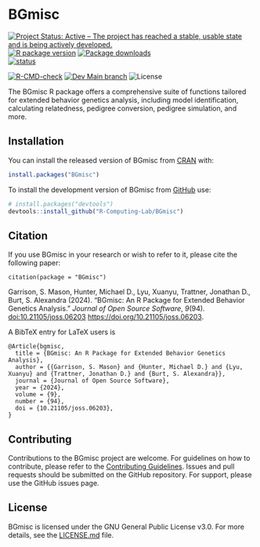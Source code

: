 
<!-- README.md is generated from README.Rmd. Please edit that file -->

# BGmisc

<!-- badges: start -->

[![Project Status: Active – The project has reached a stable, usable
state and is being actively
developed.](https://www.repostatus.org/badges/latest/active.svg)](https://www.repostatus.org/#active)
[![R package
version](https://www.r-pkg.org/badges/version/BGmisc)](https://cran.r-project.org/package=BGmisc)
[![Package
downloads](https://cranlogs.r-pkg.org/badges/grand-total/BGmisc)](https://cran.r-project.org/package=BGmisc)</br>
[![status](https://joss.theoj.org/papers/ee3a025be4f61584f977a7657d936187/status.svg)](https://joss.theoj.org/papers/ee3a025be4f61584f977a7657d936187)

[![R-CMD-check](https://github.com/R-Computing-Lab/BGmisc/actions/workflows/R-CMD-check.yaml/badge.svg)](https://github.com/R-Computing-Lab/BGmisc/actions/workflows/R-CMD-check.yaml)
[![Dev Main
branch](https://github.com/R-Computing-Lab/BGmisc/actions/workflows/R-CMD-dev_maincheck.yaml/badge.svg)](https://github.com/R-Computing-Lab/BGmisc/actions/workflows/R-CMD-dev_maincheck.yaml)
![License](https://img.shields.io/badge/License-GPL_v3-blue.svg)
<!-- badges: end -->

The BGmisc R package offers a comprehensive suite of functions tailored
for extended behavior genetics analysis, including model identification,
calculating relatedness, pedigree conversion, pedigree simulation, and
more.

## Installation

You can install the released version of BGmisc from
[CRAN](https://cran.r-project.org/) with:

``` r
install.packages("BGmisc")
```

To install the development version of BGmisc from
[GitHub](https://github.com/) use:

``` r
# install.packages("devtools")
devtools::install_github("R-Computing-Lab/BGmisc")
```

## Citation

If you use BGmisc in your research or wish to refer to it, please cite
the following paper:

    citation(package = "BGmisc")

Garrison, S. Mason, Hunter, Michael D., Lyu, Xuanyu, Trattner, Jonathan
D., Burt, S. Alexandra (2024). “BGmisc: An R Package for Extended
Behavior Genetics Analysis.” *Journal of Open Source Software*, *9*(94).
<doi:10.21105/joss.06203> <https://doi.org/10.21105/joss.06203>.

A BibTeX entry for LaTeX users is

    @Article{bgmisc,
      title = {BGmisc: An R Package for Extended Behavior Genetics Analysis},
      author = {{Garrison, S. Mason} and {Hunter, Michael D.} and {Lyu, Xuanyu} and {Trattner, Jonathan D.} and {Burt, S. Alexandra}},
      journal = {Journal of Open Source Software},
      year = {2024},
      volume = {9},
      number = {94},
      doi = {10.21105/joss.06203},
    }

## Contributing

Contributions to the BGmisc project are welcome. For guidelines on how
to contribute, please refer to the [Contributing
Guidelines](https://github.com/R-Computing-Lab/BGmisc/blob/main/CONTRIBUTING.md).
Issues and pull requests should be submitted on the GitHub repository.
For support, please use the GitHub issues page.

## License

BGmisc is licensed under the GNU General Public License v3.0. For more
details, see the
[LICENSE.md](https://github.com/R-Computing-Lab/BGmisc/blob/main/LICENSE.md)
file.
